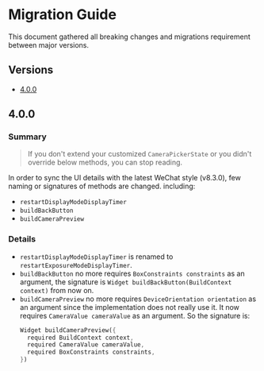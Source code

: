 <!-- Copyright 2019 The FlutterCandies author. All rights reserved.
Use of this source code is governed by an Apache license
that can be found in the LICENSE file. -->

# Migration Guide

This document gathered all breaking changes and migrations requirement between major versions.

## Versions

- [4.0.0](#400)

## 4.0.0

### Summary

> If you don't extend your customized `CameraPickerState`
> or you didn't override below methods, you can stop reading.

In order to sync the UI details with the latest WeChat style (v8.3.0),
few naming or signatures of methods are changed. including:
- `restartDisplayModeDisplayTimer`
- `buildBackButton`
- `buildCameraPreview`

### Details

- `restartDisplayModeDisplayTimer` is renamed to `restartExposureModeDisplayTimer`.
- `buildBackButton` no more requires `BoxConstraints constraints` as an argument,
  the signature is `Widget buildBackButton(BuildContext context)` from now on.
- `buildCameraPreview` no more requires `DeviceOrientation orientation` as an argument
  since the implementation does not really use it.
  It now requires `CameraValue cameraValue` as an argument. So the signature is:
  ```dart
  Widget buildCameraPreview({
    required BuildContext context,
    required CameraValue cameraValue,
    required BoxConstraints constraints,
  })
  ```
